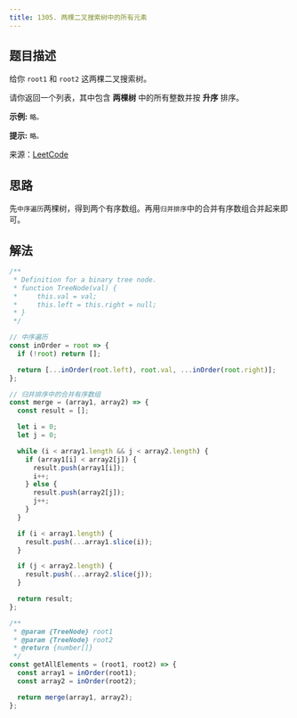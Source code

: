 ```yaml
---
title: 1305. 两棵二叉搜索树中的所有元素
---
```


## 题目描述

给你 `root1` 和 `root2` 这两棵二叉搜索树。

请你返回一个列表，其中包含 **两棵树** 中的所有整数并按 **升序** 排序。

**示例:**
`略。`

**提示:**
`略。`

来源：[LeetCode](https://leetcode-cn.com/problems/all-elements-in-two-binary-search-trees/)

## 思路

先`中序遍历`两棵树，得到两个有序数组。再用`归并排序`中的合并有序数组合并起来即可。

## 解法

```js
/**
 * Definition for a binary tree node.
 * function TreeNode(val) {
 *     this.val = val;
 *     this.left = this.right = null;
 * }
 */

// 中序遍历
const inOrder = root => {
  if (!root) return [];

  return [...inOrder(root.left), root.val, ...inOrder(root.right)];
};

// 归并排序中的合并有序数组
const merge = (array1, array2) => {
  const result = [];

  let i = 0;
  let j = 0;

  while (i < array1.length && j < array2.length) {
    if (array1[i] < array2[j]) {
      result.push(array1[i]);
      i++;
    } else {
      result.push(array2[j]);
      j++;
    }
  }

  if (i < array1.length) {
    result.push(...array1.slice(i));
  }

  if (j < array2.length) {
    result.push(...array2.slice(j));
  }

  return result;
};

/**
 * @param {TreeNode} root1
 * @param {TreeNode} root2
 * @return {number[]}
 */
const getAllElements = (root1, root2) => {
  const array1 = inOrder(root1);
  const array2 = inOrder(root2);

  return merge(array1, array2);
};
```
